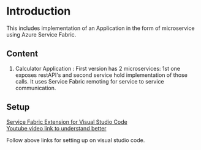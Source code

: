 # Introduction

This includes implementation of an Application in the form of microservice using Azure Service Fabric. 

## Content
1. Calculator Application : First version has 2 microservices: 1st one exposes restAPI's and second service hold implementation of those calls. It  uses Service Fabric remoting for service to service communication.


## Setup

[L1]: https://github.com/Microsoft/vscode-service-fabric-reliable-services
[L2]: https://www.youtube.com/watch?v=YvuHIaRqsj4


[Service Fabric Extension for Visual Studio Code][L1]   
[Youtube video link to understand better][L2]

Follow above links for setting up on visual studio code. 

